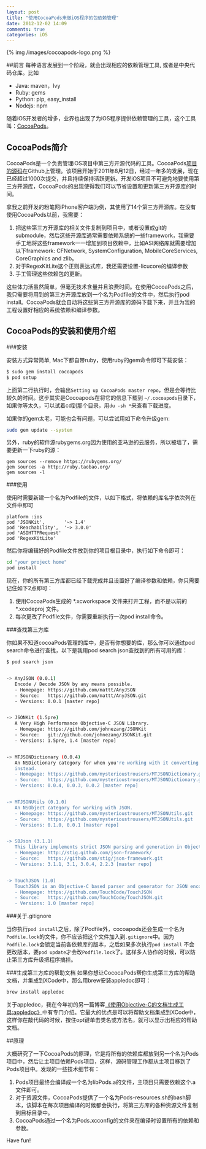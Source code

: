 ```yaml
---
layout: post
title: "使用CocoaPods来做iOS程序的包依赖管理"
date: 2012-12-02 14:09
comments: true
categories: iOS
---
```


{% img /images/cocoapods-logo.png %}

##前言
每种语言发展到一个阶段，就会出现相应的依赖管理工具, 或者是中央代码仓库。比如

 * Java: maven，Ivy
 * Ruby: gems
 * Python: pip, easy_install
 * Nodejs: npm

随着iOS开发者的增多，业界也出现了为iOS程序提供依赖管理的工具，这个工具叫：[CocoaPods](http://cocoapods.org/)。

<!-- more -->

## CocoaPods简介

CocoaPods是一个负责管理iOS项目中第三方开源代码的工具。CocoaPods[项目的源码](https://github.com/CocoaPods/CocoaPods)在Github上管理。该项目开始于2011年8月12日，经过一年多的发展，现在已经超过1000次提交，并且持续保持活跃更新。开发iOS项目不可避免地要使用第三方开源库，CocoaPods的出现使得我们可以节省设置和更新第三方开源库的时间。

拿我之前开发的粉笔网iPhone客户端为例，其使用了14个第三方开源库。在没有使用CocoaPods以前，我需要：

 1. 把这些第三方开源库的相关文件复制到项目中，或者设置成git的submodule，然后这些开源库通常需要依赖系统的一些framework，我需要手工地将这些framework一一增加到项目依赖中，比如ASI网络库就需要增加以下framework: CFNetwork, SystemConfiguration, MobileCoreServices, CoreGraphics and zlib。
 2. 对于RegexKitLite这个正则表达式库，我还需要设置-licucore的编译参数
 3. 手工管理这些依赖包的更新。

这些体力活虽然简单，但毫无技术含量并且浪费时间。在使用CocoaPods之后，我只需要将用到的第三方开源库放到一个名为Podfile的文件中，然后执行pod install。CocoaPods就会自动将这些第三方开源库的源码下载下来，并且为我的工程设置好相应的系统依赖和编译参数。


## CocoaPods的安装和使用介绍

###安装

安装方式异常简单, Mac下都自带ruby，使用ruby的gem命令即可下载安装：

``` bash
$ sudo gem install cocoapods
$ pod setup
```

上面第二行执行时，会输出`Setting up CocoaPods master repo`，但是会等待比较久的时间。这步其实是Cocoapods在将它的信息下载到 `~/.cocoapods`目录下，如果你等太久，可以试着cd到那个目录，用`du -sh *`来查看下载进度。

如果你的gem太老，可能也会有问题，可以尝试用如下命令升级gem:

``` bash
sudo gem update --system
```

另外，ruby的软件源rubygems.org因为使用的亚马逊的云服务，所以被墙了，需要更新一下ruby的源：

```
gem sources --remove https://rubygems.org/
gem sources -a http://ruby.taobao.org/
gem sources -l
```

###使用

使用时需要新建一个名为Podfile的文件，以如下格式，将依赖的库名字依次列在文件中即可

```
platform :ios
pod 'JSONKit',       '~> 1.4'
pod 'Reachability',  '~> 3.0.0'
pod 'ASIHTTPRequest'
pod 'RegexKitLite'
```

然后你将编辑好的Podfile文件放到你的项目根目录中，执行如下命令即可：
``` bash
cd "your project home"
pod install
```

现在，你的所有第三方库都已经下载完成并且设置好了编译参数和依赖，你只需要记住如下2点即可：

 1. 使用CocoaPods生成的 *.xcworkspace 文件来打开工程，而不是以前的 *.xcodeproj 文件。
 2. 每次更改了Podfile文件，你需要重新执行一次pod install命令。

###查找第三方库

你如果不知道cocoaPods管理的库中，是否有你想要的库，那么你可以通过pod search命令进行查找，以下是我用pod search json查找到的所有可用的库：

``` bash
$ pod search json


-> AnyJSON (0.0.1)
   Encode / Decode JSON by any means possible.
   - Homepage: https://github.com/mattt/AnyJSON
   - Source:   https://github.com/mattt/AnyJSON.git
   - Versions: 0.0.1 [master repo]


-> JSONKit (1.5pre)
   A Very High Performance Objective-C JSON Library.
   - Homepage: https://github.com/johnezang/JSONKit
   - Source:   git://github.com/johnezang/JSONKit.git
   - Versions: 1.5pre, 1.4 [master repo]


-> MTJSONDictionary (0.0.4)
   An NSDictionary category for when you're working with it converting to/from JSON. DEPRECATED, use MTJSONUtils
   instead.
   - Homepage: https://github.com/mysterioustrousers/MTJSONDictionary.git
   - Source:   https://github.com/mysterioustrousers/MTJSONDictionary.git
   - Versions: 0.0.4, 0.0.3, 0.0.2 [master repo]


-> MTJSONUtils (0.1.0)
   An NSObject category for working with JSON.
   - Homepage: https://github.com/mysterioustrousers/MTJSONUtils.git
   - Source:   https://github.com/mysterioustrousers/MTJSONUtils.git
   - Versions: 0.1.0, 0.0.1 [master repo]


-> SBJson (3.1.1)
   This library implements strict JSON parsing and generation in Objective-C.
   - Homepage: http://stig.github.com/json-framework/
   - Source:   https://github.com/stig/json-framework.git
   - Versions: 3.1.1, 3.1, 3.0.4, 2.2.3 [master repo]


-> TouchJSON (1.0)
   TouchJSON is an Objective-C based parser and generator for JSON encoded data.
   - Homepage: https://github.com/TouchCode/TouchJSON
   - Source:   https://github.com/TouchCode/TouchJSON.git
   - Versions: 1.0 [master repo]
```

###关于.gitignore

当你执行`pod install`之后，除了Podfile外，cocoapods还会生成一个名为`Podfile.lock`的文件，你不应该把这个文件加入到`.gitignore`中。因为`Podfile.lock`会锁定当前各依赖库的版本，之后如果多次执行`pod install` 不会更改版本，要`pod update`才会改`Podfile.lock`了。这样多人协作的时候，可以防止第三方库升级把程序搞挂。


###生成第三方库的帮助文档
如果你想让CococaPods帮你生成第三方库的帮助文档，并集成到XCode中，那么用brew安装appledoc即可：

``` bash
brew install appledoc
```

关于appledoc，我在今年初的另一篇博客[《使用Objective-C的文档生成工具:appledoc》](http://blog.devtang.com/blog/2012/02/01/use-appledoc-to-generate-xcode-doc/)中有专门介绍。它最大的优点是可以将帮助文档集成到XCode中，这样你在敲代码的时候，按住opt键单击类名或方法名，就可以显示出相应的帮助文档。

##原理

大概研究了一下CocoaPods的原理，它是将所有的依赖库都放到另一个名为Pods项目中，然后让主项目依赖Pods项目，这样，源码管理工作都从主项目移到了Pods项目中。发现的一些技术细节有：

 1. Pods项目最终会编译成一个名为libPods.a的文件，主项目只需要依赖这个.a文件即可。
 2. 对于资源文件，CocoaPods提供了一个名为Pods-resources.sh的bash脚本，该脚本在每次项目编译的时候都会执行，将第三方库的各种资源文件复制到目标目录中。
 3. CocoaPods通过一个名为Pods.xcconfig的文件来在编译时设置所有的依赖和参数。

Have fun!

